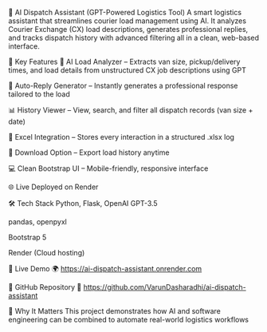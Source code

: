 🚚 AI Dispatch Assistant (GPT-Powered Logistics Tool)
A smart logistics assistant that streamlines courier load management using AI. It analyzes Courier Exchange (CX) load descriptions, generates professional replies, and tracks dispatch history with advanced filtering all in a clean, web-based interface.

🔑 Key Features
🧠 AI Load Analyzer – Extracts van size, pickup/delivery times, and load details from unstructured CX job descriptions using GPT

💬 Auto-Reply Generator – Instantly generates a professional response tailored to the load

📊 History Viewer – View, search, and filter all dispatch records (van size + date)

📁 Excel Integration – Stores every interaction in a structured .xlsx log

📎 Download Option – Export load history anytime

💻 Clean Bootstrap UI – Mobile-friendly, responsive interface

🌐 Live Deployed on Render

🛠 Tech Stack
Python, Flask, OpenAI GPT-3.5

pandas, openpyxl

Bootstrap 5

Render (Cloud hosting)

🔗 Live Demo
🌍 https://ai-dispatch-assistant.onrender.com

📂 GitHub Repository
📌 https://github.com/VarunDasharadhi/ai-dispatch-assistant

💼 Why It Matters
This project demonstrates how AI and software engineering can be combined to automate real-world logistics workflows
